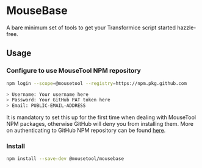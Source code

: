 # MouseBase
A bare minimum set of tools to get your Transformice script started hazzle-free.

## Usage

### Configure to use MouseTool NPM repository

```sh
npm login --scope=@mousetool --registry=https://npm.pkg.github.com

> Username: Your username here
> Password: Your GitHub PAT token here
> Email: PUBLIC-EMAIL-ADDRESS
```

It is mandatory to set this up for the first time when dealing with MouseTool NPM packages, otherwise GitHub will deny you from installing them. More on authenticating to GitHub NPM repository can be found [here](https://docs.github.com/en/packages/working-with-a-github-packages-registry/working-with-the-npm-registry#authenticating-to-github-packages).


### Install

```sh
npm install --save-dev @mousetool/mousebase
```
